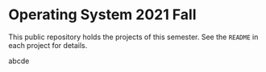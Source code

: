 # Operating System 2021 Fall

This public repository holds the projects of this semester. See the `README`
in each project for details.

abcde
